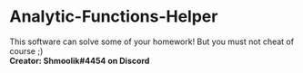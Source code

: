 # Analytic-Functions-Helper
This software can solve some of your homework! But you must not cheat of course ;)\
**Creator: Shmoolik#4454 on Discord**

